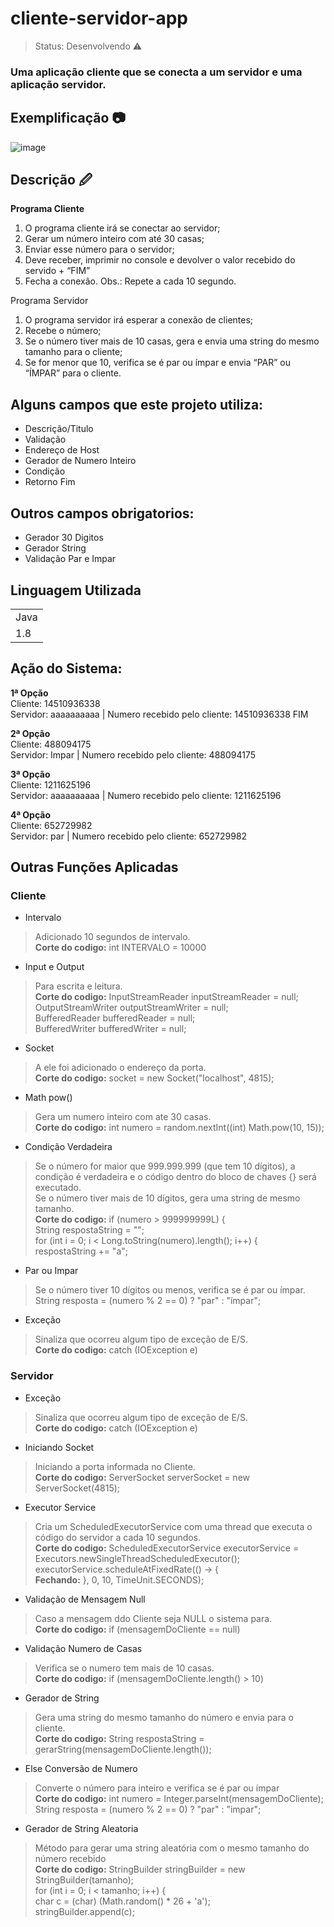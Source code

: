 <h1>cliente-servidor-app</h1>

> Status: Desenvolvendo ⚠️

### Uma aplicação cliente que se conecta a um servidor e uma aplicação servidor.

## Exemplificação 📷

![image](https://user-images.githubusercontent.com/98546863/233650501-9fcd0e96-51af-4870-afff-3d2b295864f5.png)

## Descrição 🖉

**Programa Cliente**
1. O programa cliente irá se conectar ao servidor;
2. Gerar um número inteiro com até 30 casas;
3. Enviar esse número para o servidor;
4. Deve receber, imprimir no console e devolver o valor recebido do servido + “FIM”
5. Fecha a conexão.
Obs.: Repete a cada 10 segundo.

Programa Servidor
1. O programa servidor irá esperar a conexão de clientes;
2. Recebe o número;
3. Se o número tiver mais de 10 casas, gera e envia uma string do mesmo tamanho para o cliente;
4. Se for menor que 10, verifica se é par ou ímpar e envia “PAR” ou “ÍMPAR” para o cliente.

## Alguns campos que este projeto utiliza:

+ Descrição/Titulo
+ Validação
+ Endereço de Host
+ Gerador de Numero Inteiro
+ Condição
+ Retorno Fim

## Outros campos obrigatorios:

+ Gerador 30 Digitos
+ Gerador String
+ Validação Par e Impar

## Linguagem Utilizada
<table> 
 <tr>
  <td>Java</td>
 </tr>
 <tr>
  <td>1.8</td>
 </tr>
</table>


## Ação do Sistema: 

**1ª Opção**
<br />Cliente: 14510936338
<br />Servidor: aaaaaaaaaa | Numero recebido pelo cliente: 14510936338
FIM

**2ª Opção**
<br />Cliente: 488094175
<br />Servidor: Impar | Numero recebido pelo cliente: 488094175

**3ª Opção**
<br />Cliente: 1211625196
<br />Servidor: aaaaaaaaaa | Numero recebido pelo cliente: 1211625196

**4ª Opção**
<br />Cliente: 652729982
<br />Servidor: par | Numero recebido pelo cliente: 652729982


## Outras Funções Aplicadas

### Cliente

* Intervalo
> Adicionado 10 segundos de intervalo.
<br /> **Corte do codigo:** int INTERVALO = 10000

* Input e Output
> Para escrita e leitura.
<br /> **Corte do codigo:** InputStreamReader inputStreamReader = null;
 <br /> OutputStreamWriter outputStreamWriter = null;
  <br /> BufferedReader bufferedReader = null;
   <br /> BufferedWriter bufferedWriter = null;
   
* Socket
> A ele foi adicionado o endereço da porta.
<br /> **Corte do codigo:** socket = new Socket("localhost", 4815);

* Math pow()
> Gera um numero inteiro com ate 30 casas.
  <br /> **Corte do codigo:** int numero = random.nextInt((int) Math.pow(10, 15));
  
* Condição Verdadeira
> Se o número for maior que 999.999.999 (que tem 10 dígitos), a condição é verdadeira e o código dentro do bloco de chaves {} será executado.
 <br /> Se o número tiver mais de 10 dígitos, gera uma string de mesmo tamanho.
  <br /> **Corte do codigo:** if (numero > 999999999L) { 
    <br /> String respostaString = "";
      <br /> for (int i = 0; i < Long.toString(numero).length(); i++) {
        <br /> respostaString += "a";
  
* Par ou Impar
> Se o número tiver 10 dígitos ou menos, verifica se é par ou ímpar.
<br />  String resposta = (numero % 2 == 0) ? "par" : "ímpar";

* Exceção
> Sinaliza que ocorreu algum tipo de exceção de E/S.
<br /> **Corte do codigo:** catch (IOException e)
 
### Servidor

* Exceção
> Sinaliza que ocorreu algum tipo de exceção de E/S.
<br /> **Corte do codigo:** catch (IOException e)

* Iniciando Socket
> Iniciando a porta informada no Cliente.
<br /> **Corte do codigo:** ServerSocket serverSocket = new ServerSocket(4815);

* Executor Service 
> Cria um ScheduledExecutorService com uma thread que executa o código do servidor a cada 10 segundos.
<br /> **Corte do codigo:** ScheduledExecutorService executorService = Executors.newSingleThreadScheduledExecutor();
  <br /> executorService.scheduleAtFixedRate(() -> {
   <br /> **Fechando:** }, 0, 10, TimeUnit.SECONDS);
   
* Validação de Mensagem Null
> Caso a mensagem ddo Cliente seja NULL o sistema para. 
<br /> **Corte do codigo:** if (mensagemDoCliente == null)

* Validação Numero de Casas
> Verifica se o numero tem mais de 10 casas. 
<br /> **Corte do codigo:** if (mensagemDoCliente.length() > 10)

* Gerador de String 
> Gera uma string do mesmo tamanho do número e envia para o cliente.
<br /> **Corte do codigo:** String respostaString = gerarString(mensagemDoCliente.length());

* Else Conversão de Numero 
> Converte o número para inteiro e verifica se é par ou ímpar
<br /> **Corte do codigo:** int numero = Integer.parseInt(mensagemDoCliente);
 <br />String resposta = (numero % 2 == 0) ? "par" : "impar";
 
* Gerador de String Aleatoria
> Método para gerar uma string aleatória com o mesmo tamanho do número recebido
<br /> **Corte do codigo:** StringBuilder stringBuilder = new StringBuilder(tamanho);
 <br /> for (int i = 0; i < tamanho; i++) {
  <br /> char c = (char) (Math.random() * 26 + 'a');
   <br />stringBuilder.append(c);

